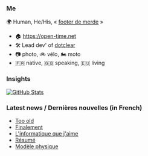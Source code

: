### Me

🌍 Human, He/His, « [footer de merde](https://open-time.net/post/2013/07/17/La-veritable-histoire-du-Footer-de-merde-) » 
* 🏠 https://open-time.net 
* 🛠️ Lead dev' of [dotclear](https://git.dotclear.org/dev/dotclear)
* 📷 photo, 🚲 vélo, 🏍️ moto 
* 🇫🇷 native, 🇬🇧 speaking, 🇪🇺 living

### Insights

[![GitHub Stats](https://github-readme-stats-sigma-five.vercel.app/api?username=franck-paul)](https://github.com/franck-paul)

### Latest news / Dernières nouvelles (in French)

<!-- BLOG-POST-LIST:START -->
- [Too old](https://open-time.net/post/2024/07/31/Too-old)
- [Finalement](https://open-time.net/post/2024/07/30/Finalement)
- [L&#39;informatique que j&#39;aime](https://open-time.net/post/2024/07/29/L-informatique-que-j-aime)
- [Résumé](https://open-time.net/post/2024/07/28/Resume)
- [Modèle physique](https://open-time.net/post/2024/07/27/Modele-physique)
<!-- BLOG-POST-LIST:END -->
